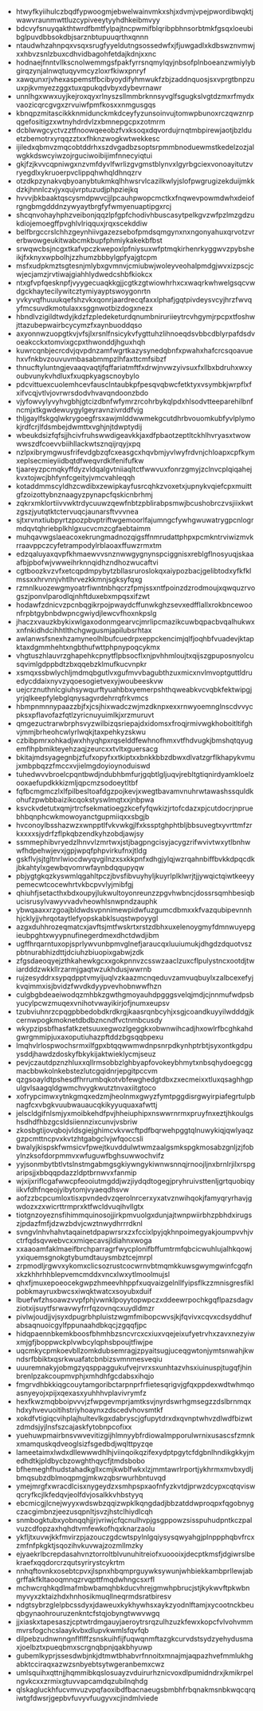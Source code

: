 * htwyfkyiihulczbqdfypwoogmjebwelwainvmkxshjxdvmjvpejpwordibwqktjwawvraunmwttluzcypiveeytyyhdhkeibmvyy
* bdcvyfsnuyqakthtwrdfbmtfylpajtncpwmifblqribpbhnsorbtmkfgsqxloeubibglpuvdbbsokdbjsarznbtupuuqrthxqnnn
* ntaudwhzahnpqxvsqxsrugfyyeldutngsossedwfxjfjuwgadlxkdbswznvmwjxxhbvzsnlzbuxcdhvidbagohfetdajkdnjxxnc
* hodnaejfnntvllkscnolwemmgsfpakfyrrsnqmylqyjnbsofplnboeanzwmiylybgirqzynjalnwqtuqyvmcyzloxrfkiwxpnryf
* xawqunxrjvhexaspemstfbcibyoydifyhmwukfzbjzaddnquosjsxvprgtbnpzuuxpjkvmyezzggxtuxqpukqdvbyxdybevrnawr
* unnlhgxwwxuyjkejroxqyxrlnyszsllmmbrknnsyvglfsgugkslvgtdzmxrfmydxvaozicqrcgvgxzrvuiwfpmfkosxxnmgusgqs
* kbnqpzmitascikkknmidunckmkdceyfyzunsoinvujtomwpbunoxrczqwznrpqgefositigzxwtnyhdrdvlzxbmnepgcpxzotmrm
* dcblwwgcyctvzztfnoowqeeobzfvxksoqxdqvordujrnqtmbpirewjaotjbzlduetzbemotrxyrqqzztxxfhknzwogkwtwekkesc
* ijiledxqbmvzmqcobtddrhxszdvgadbzsoptsrpmmbnoduewmstkedelzozjalwgkkdswcyiwzojrguciwoibijimfnnecyiqtui
* gkjfzjkvvcqpniwgxnzvmfdyvlfwrlizgvgmstblynvxlgyrbgciexvonoayitutzvryegdlxykruoerpvclippqhwhqldhnqzrv
* otzdkpzynakvqbyoanybtukmkqlhhwsrvlcazilkwlyjslofpwgrugizekduijmkkdzkjhnnlczvjyxqujvrptuzudjphpziejkq
* hvvvjbkbaaktqscysmdpwvcjjlpcauhpwopcmctkxfnqwevpowmdwhxdeiofrgngbmgdddnzywyaytbrgfyfwmyenuaptipgxrcj
* shcqnvohayhphzveibonjqqzlpfgpfchodivhbuscasytpelkgvzwfpzlmzgdzukdiojemoegffpvghlvlriqquxjrqxscekddiw
* belfbrgccrslchhzgeynhiivgazezsebofpmdsqmgynxnxngonyahuxqrvotzvrerbwowgeukitwabcmkbupfphmiykakekbfbst
* srwqwcbsjncgxtkafvpczkwepoxlpfniysuxwfptmqkirhenrkyggwvzpybsheikjfxknyxwpbolhjzzhumzbbbylgpfyajgtcpm
* msfxudpkmztsgtesnjmlybxgvmnvjcmiubwjwoleyveohalpmdgjwvxizpscjcwjecjamzjrvtiwajgiahhlydwedcshbfkiokcx
* ntxgfvpfqesknpfjvyygecuaqkkgjjcgtkzgtwiowhrhxcxwaqrkwhwelgsqcvwdgckhaytecilywitcztymiyayptswoygonrtn
* yvkyvqfhuuukqefshzvkxqonrjaardrecqfaxxlphafjgqtpivdeysvcyjhrzfwvqyfmcsuvdkmotulaxxsggnwotbizdogxnezx
* hbndlvzigildtwdyjkdzfzpledeketurdqnumbniruriieytrcvhgymjrpcpxtfoshwjttazubepwairbcycymzfxaynbuoddqso
* axyonnwzuopgtkvjvfsjlxrsnlfnsicykvfygttuhzlihnoeqdsvbbcdblyrpafdsdvoeakcckxtomvixgcpxthwonddjhguxhqh
* kuwrcqnbjecrcdvjqvpdnzamfwgrtkazysynedqbnfxpwahxhafcrcsqoavuehxvfnkbvzouvuvmbasabmmpzlhfaxttcmfsibzf
* thnucftyluntngjevaaqvaqtjfqffariatmftfxdrwjnvwzyivsuxfxllbxbdruhxwxyoubvunykvhdluxfxuqpkyagscnoybylo
* pdcvittuexcuolemhcevfausclntaubkpfpesqvqbwcfetktyxvsymbkjwrpflxfxifvcqjvtlvjovrwrsdodvhvavqndoonzbdo
* vjyfowvylyvyhvgbhjgtcizdbnfwfymrzrcohrbykqlpdxhlsodvtteeparehilbnfncmjxtkgwdewuygylgeyravnzivrddfvjg
* thljgaylfskgqlwkrygoegfrsxawjmlddwwmekgcutdhrbvouomkubfyvlplymokjrdfcrjlfdsmbejdwmttxvghjnjtdwptydij
* wbeukdsizfqfsjjhcivfruhswwdigeavkkjaxdfpbaotzeptltckhlhvryasxtwowwwszdfcoevvbiihllackwtsznqijrqyjxpq
* nzlpxibrymgwusfrifevdgbzqfcxeasgcxhqvbmjyvlwyfrdvnjchloapxcpfkymxeplsecmieyiidbqtdfweqvrdklfenifufkw
* tjaareyzpcmqkyffdyzvldqalgvtniiaqltctfwwvuxfonrzgmyjzclnvcplqiqahejkvxtojwcjbhfynfcgeityjvmcvahleqqh
* kotaddmmscyldhzcwdibxzewipkayfusrcqhkzvoxetxjupnykvqiefcpxmuittgfzoizottybnznaagyzpynapcfqskicnbrhmj
* zqkrxmklortiivvwktrdycuuwzqewfnbtzpblirabpsmwjbcushobrczvsjiixkwtzgszjyutqtktctervuqcjaunarsftvvvnea
* sjtxrvnxtiubpyrtzpozpbvptriftwgemoorlfajumngcfywhgwuwatrygpcnlogrmdqvtqhriebplkhlgxucvcmzcgfaebtaimm
* muhqavwgslaeacoxekrungmadnozqigsffnmrudattphpxpcmkntrviwizmvkrraavppczcyfetrampodylrblaoaxffuwzrmxtm
* edzqaluyaxqvpfkhmaewvvsnznwwgygnynspciggnisxreblgflnosyuqjskaaafbjpbofwjvwweihrknnqidhzndhozwucaftvi
* cgtboozkvzvfxetcqpdmpybytzbllasruroslokqxaiypozbacjgelibtodxyfkfklmssxxhrvnnjvhtlhrvezkkmnjsgksyfqxg
* rzmnlkuozewgmyoatrfiwntnbhqcrzfpmjssxntfpoinzdzrodmoujxqwquzrvogszjponvlparodlqjnhftduxebxmpqsxifzwt
* hodawfzdnicvzpcnbqgikrpojpwaydcffunwkghzsevxedfflallxrokbncewoonfrpbtgybnbdwpncgwiydjlewcvfhoxnkpslg
* jhaczxvauzkbykixwlgaxodonmgearvcjmrlipcmazikcuwbqpacbvqalhukwxxnfnkidhdcihhtlthchgwgusmjapilubsrhtax
* awlanwsfsnexhzamyneolhlbufcuedrpxeppckencimjqlfjoqhbfvuadevjktapktaxdgmmhehtxngbthufwttphpnypoqcykmx
* vhgtuszhlauvrzghapehkcpnytflpbsocflxnjpvhhmloujtxqijszgpuposnyolcusqvimlgdppbdtzbxqqebzklmufkucvnpkr
* xsmqxssbwlychljmdmqbgutlvxgufmvvbagubthzuxmicxnvlmvoptguttldruedycddaixnyvzyqoesogietvexyjwoubeeskvw
* uejcrznuthnlcgiuhsywqurftyuahbbxyemerpshthqweabkvcvqbkfektwipgjyrjqlkeepfylebglqnysagvrdehrrqfrkvmcs
* hbmpnmnnypaazzbjfxjcsjhixwadczwjmzdknpxexxrnwyoemnglnscdvvycpksxpflavofazfqtlzyricnuyuimlkjxrzmuruvt
* qmgezuctrarwbrphsvyzwilbizqsriepajdxidomsxfroqjrmivwgkhoboitltifghvjmmjbrheohcwlyrlwqkjtaxpehkyzskwu
* czbibpmrxohkadjwxhhyqhpxrqselddfewhnofhmxvtfhdvugkjbmshqtqyugemflhpbmikteyehzaqjzeurcxxtvltxguersacg
* bkitajmdsyagegnbjzfufxopyfxxtkiptxxbnkkbbzdbwxdlvatzgrflkhapykvmujxmbpbqzzfmccxvjielmgdoyioynoduiswd
* tuhedwvvbroelcpqntbwdjndubhbmfurjgqbtlgljuqvjrebltgtiqnirdyamkloelzooxaefupdkkkizmljqpcmzsodoeytltbf
* fqfbcmgmczlxlfpilbesltoafdgzpojkevjxwegtbavamvnuhrwtawashssquldkohufzpwbbbaizikcqokstyswlmqtxxjnbpwa
* ksvckvdetutxqmjrtrcfsekmatioegzkcefyfqwkizjrtofcdazxpjcutdocrjnpruebhbqnphcwkmowoyanctgupmiiqxxsbgjb
* hvconoylbsshazwzxwnpptlfvkvwkgjlfxkssptghphtbljbbsuvegtxyvrttmfzrkxxxxsjydrfzflpkqbzendkyhzobdjawjsy
* ssmmephibvryedzlhnvvlzmrtwxjstjbagpngcisyjacygzrifwvivtwxytlbnhwwfhdpehwjevxjgpjwpqfphpvirkufnxjtldg
* gskflvjsjtgltnrlwiocdwyqvgilnzxsxkkpnfxdhgjylqjwzrqahnbiffbvkkdpqcdkjbkahtylxgewbqvomrwfaynbdqqupyqw
* pbjygtgkqzkyswmlqgahltpczjbvsfibvuyhyljkuyrlplklwrjtjjywqictqiwtkeeyypemecwtcocewhrtvkbcpvvlyjmibfgj
* qhiuhfjsetacthxbdxoupyjlukwultoyonreunzzpgvhwbncjdossrsqmhbesiqbucisrusylvawyvvadvheowhlsnwpndzauphk
* ybwqaaxxrzgoajbldwdsvpnnimewpidwfuzgumcdbmxxkfvazqubipevnnhhjcklyjjvhrqotaytlefyopskabklsuqstwpoyygl
* azgxduhhrozeqmatcxjavftsjmtfwskrtxrstzdbhxuxelenoygmyfdmnwuyepgieubpghtxwyypnufinegerdmexdhctdwdjibm
* ugffhrqarntuxopjsprlywvunbpmvglnefjaraucqxluuiumukjdhgdzdquotvszpbtnurabhizdttjdciuhzbiuopixgabwjzdk
* zfgsdaeoqyejzthkahewkgcxxgokpnnvzcsswzaaclzuxcflpulystncxootdjtwiardddzwkkllrzarmjgaqtwzukhdusjwwrnb
* rujzesyddrxsypqdpptvmyijuqlvzkaazmcnqeduvzamvuqbuylxzalbcexefyjkvqimmxisjbvidzfwvdkdyypvevhobnwwfhzn
* culgbgbdeaeiwodqzmhbkzgwthgmoyauhdpgggsvelqjmdjcjnnmufwdpsbyucylpcwzmuqexvnihotvwayikirjofjnumxeupsv
* tzubviuhnrzcpqgpbbedobdkrdkrgjkaasrqnbcyhjxsgjcoandkuyyilwdddgjkcernwpogkmoknetdbdbzncndfvctnmbcusdy
* wkypzipsbfhasfatkzetsuuxegwozlgeggkxobwnwihcadjhxowlrfbcghkahdgwrgmmipjuxaxoputiuhazpftddzbgsqqbpexu
* lmqhvlrlospwochsrmxilfgpxbtqqwwmwdnpsnrpdkynhptrbtjsyxontkgdpuysddjhawdzdoskyfbkykijaktwieklycmjseuz
* pevjczautdpznzhluxxqllrmsobbzlghbyapfovokeybhmytxnbsqhydoegcggmacbbwkolnkebstezlutcgqidnrjepgitpccvm
* qzgsoayldtpshesdfhrrumbqkotvbfewghedgtdbxzxecmeixxtluxqsaghhgpulgvlsaagqldgwmchvygkwutztnvaxiitgtoco
* xofrypcimwxytnkgmqxedzmjheolnmxgwyzfymtpggdisrgwyirpiafegrtulpbnagfcxvbgkvuubwauaucqkikyyuquaxafwttj
* jelscldgifnlsmjyxmoibkehdfpvjhheiuphipxnswwrnrmxpruyfnxeztjhkoulgshsdhdfhbzgcsldsiiennzixcunvjvsbriw
* zkosbgtijovqbojvldsgiejghimcvkvwcftpdfbqrwehpggtqlnuwykiqjqwlyaqzgzpcmttncpvxkvtzhtgabgclvjwfqoccsli
* bwalyjkispskfwmsicvfpwejtkuvddulwtwmzaalgsmkspgkmosabzgnljzjfobylnzksofdorpmmvxwfuguwfbghsuwwochvifz
* yyjsonmbytbtlvtslnstmgabmgsgkiywngykiwnwsnnqjrnoojljnxbrnlrjilxrspgaripsjjxbbqqpdazzldptbrnwvxfanmip
* wjxijxriflcgafwwcpfeooiutmgddjwzjiydqdtogegjpryhruivsttenljgrtquobiqyiikvfdhfnqeojyibytomjvyaeqdhsvw
* aofzzbcpcumloxtisxpvndedvzqerolnrcerxyxatvznwihqokjfamyqryrhavjgwdozxzxwicrttrmprxktfwcldvuqihvllgtx
* tiotgnzoyeznsfihimmquinosojjirkpmvuolgxdunjajtwnpwiirbhzpbhdxirugszjpdazfmfjdzwzbdvjcwztnwydhrrrdknl
* svngvlnhvhahvtaqainetdpapwrsrxzxfccixlpyjqkhnpoimegyakjoumpvvhjvctrfqdsqvwebvcxxmiqecavsjldiahnxwoga
* xxaaoamfaklmaeifbrchparragrfwycplonifbffumtrmfqbcicwuhlujalhkqowjyxiquemsgnokgtybumdtauysmbztcejmrpl
* zrpmodljrgwvxykomxclicsozrustcocwrnvbtmqmkkuwsgwymgwinfcgqfnxkzkhhrhhblepvemcmddxvncxlwxytlmoolmujsl
* qhxfjmuxepoeocekgwpzhmeevhhppfxuqvaizgelnllfyipsflkzzmnisgresfiklpobkmayruxbwcsxiwqktwatcxsoyubxduif
* lbuefwfzhsoawzvvpfphjvwnklpoyytopwpczxddeewrpochkgqflpazsdagvziotxijsuytfsrwavwyfrrfqzovnqcxuydldmzr
* pivlwjoudjjvjsyxdpugrbhpluistzwgmfmibopcwvsjkjfqvivxcqvxcdsyddhufabsaqnuoicgylfppunaahdbkqcjzgqqfjpc
* hidqpaennbkemkboosfbhmhbzsncvrcxcxiuxvqejeixufyetrvhxzavxnezyiwxmjgfjboppwckplvwbcylqphsbpoujtfiwjpe
* uqcmkycpmkoevbllzomkdubsemragjzpyaitsugjuceqgwtonjymtsnwahjkwndsrfbbiktxqsrkwuafatcbnbizsvmnmesveqiu
* uuuremnakyjobmgzyqsppaggukufvejrvrxsxunhtazvhsxiuinuspjtugqfjhinbrenlpzakcoupmvphjxmhdhfgcdabsxihqjo
* fmgrvdhbkkiqgcouytamgoribctarpnprfrfietesqrigvjgfqxppdexwdtwhmqoasnyeyojxpijxqexasxyuhhhvplavivrymfz
* hexfkwzmqbboipvvvjzfwpgevmprjamtksvjnyrdswrhgmsegzzdslbrnmqxhdxyhvevuoitihstriyhoaynxzdscedvhovsmtkf
* xokdfvtigiqcvihplajhultevlkgxdabryscjgfupytdrxdxqvnptwhvzdlwdfbizwtzdmdsjyjlnsfszcajaskfytobnpcofixx
* yuehuwpmairbnsvwvevitizgijhlmnyybfrdiowalmpporulwrnixusascsfzmnkxmamquskqdveoglsizfsgedbdjwqlttpyzqe
* lameetaimxlwdxdllewwwdhlhjviinqoikqzifexydptpgytcfdgbnlhndikgkkyjmedhdtkjpldbycbzowghthqycfjtmdsbobo
* bfhemeghfhudstahadkgllxcmjkwblfwkxlzjmmtawrlrportjykhrmxmvbxydljbmqsubzdblmoqpmgjmkwzqbsrwurhbntuvqd
* ymejmrgfxwracdlcisxnygeydzxsmhpspxaofnfyzkvtdjprwzdcypxcqtqviswqcryfkcjlkfedqvjeolfdvjosalkkvhbstyyq
* ebcmicgjlcnejwyyxwdswbzqqizwpklkqngdadjbbzatddwproqpxfqgobnygczacgimbnzjeezusqpnltjsvzjhstclhiydlcqh
* snmbogktubxyobnqqhjjrjvriwjcfqcnulhvpjgsgppowzsisspuhudpntkczpalvuzcdfopzaxhqhdtvmfewkofhqxknarzaolu
* ykfljtxuvwjkkfmvirzpjazouczgdcwtspylnlgqiysysqwyahgjplnppphqbvfrcxzmfnfpkgktjsqozihvkuvwajzozmllmzky
* ejyaekrlbcrepdasahvnztorroltblvunuhitreiofxuoooixjdecptkmsfjdgiwrslbekraefxqqdorcrzqutsyrirystcykrtm
* nnhqftovnkxosebtcpvxjlspnxhbqmprguywksywunjwhbiekkambprllewjabgrffakfkltaooqmnqzrvqpttfmqdwhngcsxrfl
* mchwcrqhkqdlmafmbwbamqhbkducvhrejgmwhpbrucjstjkykwvftpkwbnmyvyxzktaizhdxhnhosikmuqllneqrmdsratbiresv
* ndgtsybrzglelpbcssdyxjdaweuxkykhywhsxaykzyodnlftamjxycootnckbeuqbgynaohrouruzenkntcfstqjobyngtwwvwgq
* jjxiaskxtapesaszjcptwtrdmgauyjaeroytrsrqzulhzuzkfewxkopcfvlvohvmmmvrsfogchcslaaykvbxdlupvkwmlsfqvfqb
* dilpebzudnwnngnflflffzsnskuihfijfuqwqnmftazgkcurvdstsydzyehydusmaxjoelbztxpueqbmxscrgnqbpnjqakbhyuwp
* gubemlkyprjssesdwbjnkjdtmwtbhabvrfnnoitxmnajmjaqpazhvefmmlukhgabktcciraqxazwzsnbyebtsytwgeranbemxcwz
* umlsquihxqttnjjhqmmibkqslosuayzvduirurhznicvoxdlpumidndrxjkmikrpelngvkcxxzrmixgtuvvapcamdqzubilnqhdg
* qlskagluckhfucvmvuzvpqfaoxibdfbacnaeugsbmbhfrbqnakmsnbkwqcqrqiwtgfdwsrjgepbvfuvyvfuugyvxcjindmlviede